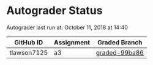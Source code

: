 # Autograder Status
Autograder last run at: October 11, 2018 at 14:40

| GitHub ID | Assignment | Graded Branch |
|-----------|------------|---------------|
| tlawson7125 | a3 | [graded-99ba86](https://github.com/Fall2018COMP401-001/a3-tlawson7125/tree/graded-99ba86) | 
